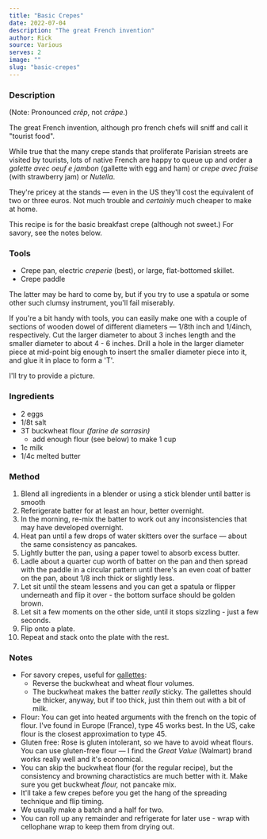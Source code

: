 ```yaml
---
title: "Basic Crepes"
date: 2022-07-04
description: "The great French invention"
author: Rick
source: Various
serves: 2
image: ""
slug: "basic-crepes"
---
```

### Description

(Note: Pronounced _cr&#x0115;p_, not _cr&#x0101;pe_.)

The great French invention, although pro french chefs will sniff and call it "tourist food".

While true that the many crepe stands that proliferate Parisian streets are visited by tourists, lots of native French are happy to queue up and order a _galette avec oeuf e jambon_ (gallette with egg and ham) or _crepe avec fraise_ (with strawberry jam) or _Nutella_.

They're pricey at the stands &mdash; even in the US they'll cost the equivalent of two or three euros.  Not much trouble and _certainly_ much cheaper to make at home.

This recipe is for the basic breakfast crepe (although not sweet.)  For savory, see the notes below.

### Tools

- Crepe pan, electric _creperie_ (best), or large, flat-bottomed skillet.
- Crepe paddle

The latter may be hard to come by, but if you try to use a spatula or some other such clumsy instrument, you'll fail miserably.

If you're a bit handy with tools, you can easily make one with a couple of sections of wooden dowel of different diameters &mdash; 1/8th inch and 1/4inch, respectively.  Cut the larger diameter to about 3 inches length and the smaller diameter to about 4 - 6 inches. Drill a hole in the larger diameter piece at mid-point big enough to insert the smaller diameter piece into it, and glue it in place to form a 'T'.

I'll try to provide a picture.

### Ingredients

- 2 eggs
- 1/8t salt
- 3T buckwheat flour _(farine de sarrasin)_
  - add enough flour (see below) to make 1 cup
- 1c milk
- 1/4c melted butter

### Method

1. Blend all ingredients in a blender or using a stick blender until batter is smooth
1. Referigerate batter for at least an hour, better overnight.
1. In the morning, re-mix the batter to work out any inconsistencies that may have developed overnight.
1. Heat pan until a few drops of water skitters over the surface &mdash; about the same consistency as pancakes.
1. Lightly butter the pan, using a paper towel to absorb excess butter.
1. Ladle about a quarter cup worth of batter on the pan and then spread with the paddle in a circular pattern until there's an even coat of batter on the pan, about 1/8 inch thick or slightly less.
1. Let sit until the steam lessens and you can get a spatula or flipper underneath and flip it over - the bottom surface should be golden brown.
1. Let sit a few moments on the other side, until it stops sizzling - just a few seconds.
1. Flip onto a plate.
1. Repeat and stack onto the plate with the rest.

### Notes

- For savory crepes, useful for [gallettes](/recipes/french/gallette):
  - Reverse the buckwheat and wheat flour volumes.
  - The buckwheat makes the batter _really_ sticky.  The gallettes should be thicker, anyway, but if too thick, just thin them out with a bit of milk.
- Flour: You can get into heated arguments with the french on the topic of flour.  I've found in Europe (France), type 45 works best.  In the US, cake flour is the closest approximation to type 45.
- Gluten free: Rose is gluten intolerant, so we have to avoid wheat flours.  You can use gluten-free flour &mdash; I find the _Great Value_ (Walmart) brand works really well and it's economical.
- You can skip the buckwheat flour (for the regular recipe), but the consistency and browning charactistics are much better with it.  Make sure you get buckwheat _flour,_ not pancake mix.
- It'll take a few crepes before you get the hang of the spreading technique and flip timing.
- We usually make a batch and a half for two.
- You can roll up any remainder and refrigerate for later use - wrap with cellophane wrap to keep them from drying out.
